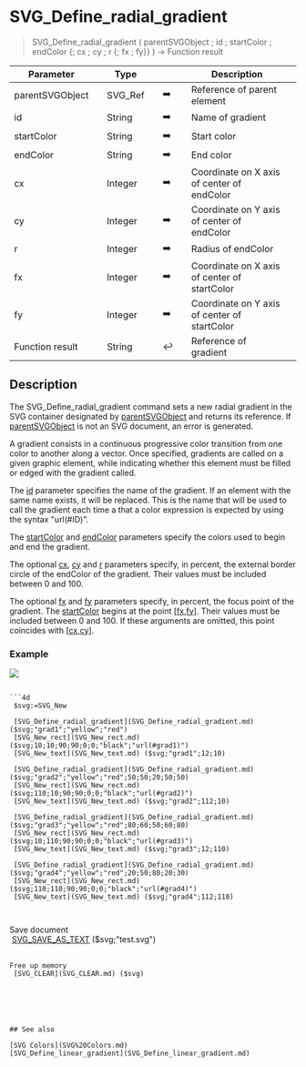 <!-- objectID := SVG_Define_radial_gradient ( svgObject ; ID ; startColor ; stopColor ; Param_5 ; Param_6 ; Param_7 ; Param_8 ; Param_9 ; Param_10 )
 -> svgObject (Text)
 -> ID (Text)
 -> startColor (Text)
 -> stopColor (Text)
 -> Param_5 (Long Integer)
 -> Param_6 (Long Integer)
 -> Param_7 (Long Integer)
 -> Param_8 (Long Integer)
 -> Param_9 (Long Integer)
 -> Param_10 (Text)
 <- objectID (Text)-->
# SVG_Define_radial_gradient

> SVG_Define_radial_gradient ( parentSVGObject ; id ; startColor ; endColor {; cx ; cy ; r {; fx ; fy}} ) -> Function result

| Parameter |     | Type |     |     |     | Description |     |
| --- | --- | --- | --- | --- | --- | --- | --- |
| parentSVGObject |     | SVG_Ref |     | ➡️ |     | Reference of parent element |     |
| id  |     | String |     | ➡️ |     | Name of gradient |     |
| startColor |     | String |     | ➡️ |     | Start color |     |
| endColor |     | String |     | ➡️ |     | End color |     |
| cx  |     | Integer |     | ➡️ |     | Coordinate on X axis of center of endColor |     |
| cy  |     | Integer |     | ➡️ |     | Coordinate on Y axis of center of endColor |     |
| r   |     | Integer |     | ➡️ |     | Radius of endColor |     |
| fx  |     | Integer |     | ➡️ |     | Coordinate on X axis of center of startColor |     |
| fy  |     | Integer |     | ➡️ |     | Coordinate on Y axis of center of startColor |     |
| Function result |     | String |     | ↩️ |     | Reference of gradient |     |

## Description

The SVG_Define_radial_gradient command sets a new radial gradient in the SVG container designated by [parentSVGObject](# "Reference of parent element") and returns its reference. If [parentSVGObject](# "Reference of parent element") is not an SVG document, an error is generated.

A gradient consists in a continuous progressive color transition from one color to another along a vector. Once specified, gradients are called on a given graphic element, while indicating whether this element must be filled or edged with the gradient called.

The [id](# "Name of gradient") parameter specifies the name of the gradient. If an element with the same name exists, it will be replaced. This is the name that will be used to call the gradient each time a that a color expression is expected by using the syntax "url(#ID)".

The [startColor](# "Start color") and [endColor](# "End color") parameters specify the colors used to begin and end the gradient.

The optional [cx](# "Coordinate on X axis of center of endColor"), [cy](# "Coordinate on Y axis of center of endColor") and [r](# "Radius of endColor") parameters specify, in percent, the external border circle of the endColor of the gradient. Their values must be included between 0 and 100.

The optional [fx](# "Coordinate on X axis of center of startColor") and [fy](# "Coordinate on Y axis of center of startColor") parameters specify, in percent, the focus point of the gradient. The [startColor](# "Start color") begins at the point \[[fx](# "Coordinate on X axis of center of startColor"),[fy](# "Coordinate on Y axis of center of startColor")\]. Their values must be included between 0 and 100. If these arguments are omitted, this point coincides with \[[cx](# "Coordinate on X axis of center of endColor"),[cy](# "Coordinate on Y axis of center of endColor")\].

### Example  

![](..Home.md..Home.mdpictureHome.md195917Home.mdpict195917.en.png)

```4d

```4d
 $svg:=SVG_New   
   
 [SVG_Define_radial_gradient](SVG_Define_radial_gradient.md) ($svg;"grad1";"yellow";"red")  
 [SVG_New_rect](SVG_New_rect.md) ($svg;10;10;90;90;0;0;"black";"url(#grad1)")  
 [SVG_New_text](SVG_New_text.md) ($svg;"grad1";12;10)  
   
 [SVG_Define_radial_gradient](SVG_Define_radial_gradient.md) ($svg;"grad2";"yellow";"red";50;50;20;50;50)  
 [SVG_New_rect](SVG_New_rect.md) ($svg;110;10;90;90;0;0;"black";"url(#grad2)")  
 [SVG_New_text](SVG_New_text.md) ($svg;"grad2";112;10)  
   
 [SVG_Define_radial_gradient](SVG_Define_radial_gradient.md) ($svg;"grad3";"yellow";"red";80;60;50;60;80)  
 [SVG_New_rect](SVG_New_rect.md) ($svg;10;110;90;90;0;0;"black";"url(#grad3)")  
 [SVG_New_text](SVG_New_text.md) ($svg;"grad3";12;110)  
   
 [SVG_Define_radial_gradient](SVG_Define_radial_gradient.md) ($svg;"grad4";"yellow";"red";20;50;80;20;30)  
 [SVG_New_rect](SVG_New_rect.md) ($svg;110;110;90;90;0;0;"black";"url(#grad4)")  
 [SVG_New_text](SVG_New_text.md) ($svg;"grad4";112;110)  
   
  
```

Save document  
 [SVG_SAVE_AS_TEXT](SVG_SAVE_AS_TEXT.md) ($svg;"test.svg")  
  
```
Free up memory  
 [SVG_CLEAR](SVG_CLEAR.md) ($svg)
```

```4d


  
  

## See also 

[SVG Colors](SVG%20Colors.md)  
[SVG_Define_linear_gradient](SVG_Define_linear_gradient.md)
